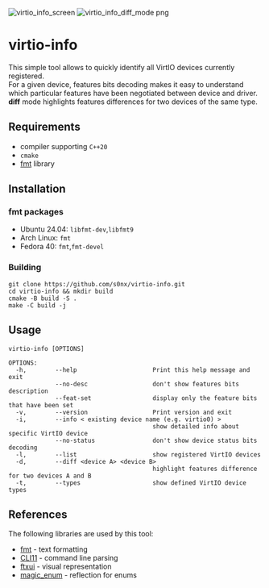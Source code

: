 ![virtio_info_screen](https://github.com/user-attachments/assets/ec4858ff-c961-42b8-894b-e43cf8a0eb98)
![virtio_info_diff_mode png](https://github.com/user-attachments/assets/3449faad-f6b2-4b0b-863d-a46e56b08ced)


# virtio-info
This simple tool allows to quickly identify all VirtIO devices currently registered.  
For a given device, features bits decoding makes it easy to understand which particular features have been negotiated between device and driver.  
__diff__ mode highlights features differences for two devices of the same type.  

## Requirements
 * compiler supporting `C++20`
 * `cmake`
 * [fmt](https://github.com/fmtlib/fmt) library

## Installation
### fmt packages
 * Ubuntu 24.04: `libfmt-dev`,`libfmt9`
 * Arch Linux: `fmt`
 * Fedora 40: `fmt`,`fmt-devel`

### Building
```
git clone https://github.com/s0nx/virtio-info.git
cd virtio-info && mkdir build
cmake -B build -S .
make -C build -j
```

## Usage
```
virtio-info [OPTIONS]

OPTIONS:
  -h,        --help                     Print this help message and exit
             --no-desc                  don't show features bits description
             --feat-set                 display only the feature bits that have been set
  -v,        --version                  Print version and exit
  -i,        --info < existing device name (e.g. virtio0) >
                                        show detailed info about specific VirtIO device
             --no-status                don't show device status bits decoding
  -l,        --list                     show registered VirtIO devices
  -d,        --diff <device A> <device B>
                                        highlight features difference for two devices A and B
  -t,        --types                    show defined VirtIO device types
```

## References
The following libraries are used by this tool:
 * [fmt](https://github.com/fmtlib/fmt) - text formatting
 * [CLI11](https://github.com/CLIUtils/CLI11) - command line parsing
 * [ftxui](https://github.com/ArthurSonzogni/FTXUI) - visual representation
 * [magic_enum](https://github.com/Neargye/magic_enum) - reflection for enums

